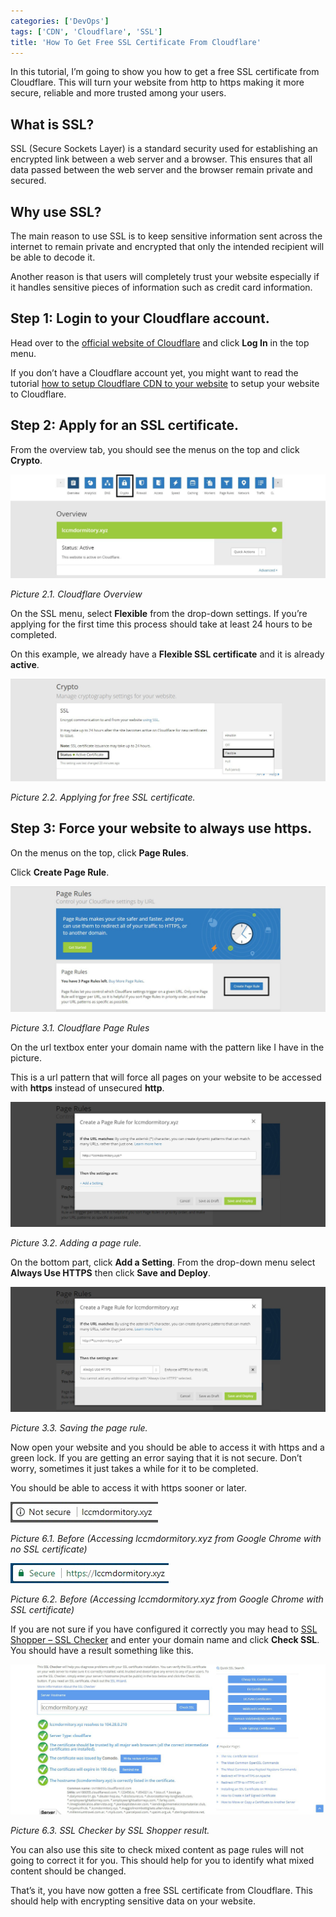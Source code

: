 ```yaml
---
categories: ['DevOps']
tags: ['CDN', 'Cloudflare', 'SSL']
title: 'How To Get Free SSL Certificate From Cloudflare'
---
```

In this tutorial, I’m going to show you how to get a free SSL certificate from Cloudflare. This will turn your website from http to https making it more secure, reliable and more trusted among your users.

## What is SSL?
SSL (Secure Sockets Layer) is a standard security used for establishing an encrypted link between a web server and a browser. This ensures that all data passed between the web server and the browser remain private and secured.

## Why use SSL?
The main reason to use SSL is to keep sensitive information sent across the internet to remain private and encrypted that only the intended recipient will be able to decode it.

Another reason is that users will completely trust your website especially if it handles sensitive pieces of information such as credit card information.

## Step 1: Login to your Cloudflare account.
Head over to the [official website of Cloudflare](https://www.cloudflare.com/) and click **Log In** in the top menu.

If you don’t have a Cloudflare account yet, you might want to read the tutorial [how to setup Cloudflare CDN to your website](/posts/how-to-setup-cloudflare-cdn-to-your-website/) to setup your website to Cloudflare.

## Step 2: Apply for an SSL certificate.
From the overview tab, you should see the menus on the top and click **Crypto**.

![overview](/assets/images/posts/how-to-get-free-ssl-certificate-from-cloudflare/overview.jpg)

*Picture 2.1. Cloudflare Overview*

On the SSL menu, select **Flexible** from the drop-down settings. If you’re applying for the first time this process should take at least 24 hours to be completed.

On this example, we already have a **Flexible SSL certificate** and it is already **active**.

![ssl](/assets/images/posts/how-to-get-free-ssl-certificate-from-cloudflare/ssl.jpg)

*Picture 2.2. Applying for free SSL certificate.*

## Step 3: Force your website to always use https.
On the menus on the top, click **Page Rules**.

Click **Create Page Rule**.

![page-rule](/assets/images/posts/how-to-get-free-ssl-certificate-from-cloudflare/page-rule.jpg)

*Picture 3.1. Cloudflare Page Rules*

On the url textbox enter your domain name with the pattern like I have in the picture.

This is a url pattern that will force all pages on your website to be accessed with **https** instead of unsecured **http**.

![setup-page-rule](/assets/images/posts/how-to-get-free-ssl-certificate-from-cloudflare/setup-page-rule.jpg)

*Picture 3.2. Adding a page rule.*

On the bottom part, click **Add a Setting**. From the drop-down menu select **Always Use HTTPS** then click **Save and Deploy**.

![save-page-rule](/assets/images/posts/how-to-get-free-ssl-certificate-from-cloudflare/save-page-rule.jpg)

*Picture 3.3. Saving the page rule.*

Now open your website and you should be able to access it with https and a green lock. If you are getting an error saying that it is not secure. Don’t worry, sometimes it just takes a while for it to be completed.

You should be able to access it with https sooner or later.

![before](/assets/images/posts/how-to-get-free-ssl-certificate-from-cloudflare/before.jpg)

*Picture 6.1. Before (Accessing lccmdormitory.xyz from Google Chrome with no SSL certificate)*

![after](/assets/images/posts/how-to-get-free-ssl-certificate-from-cloudflare/after.jpg)

*Picture 6.2. Before (Accessing lccmdormitory.xyz from Google Chrome with SSL certificate)*

If you are not sure if you have configured it correctly you may head to [SSL Shopper – SSL Checker](https://www.sslshopper.com/ssl-checker.html) and enter your domain name and click **Check SSL**. You should have a result something like this.

![success](/assets/images/posts/how-to-get-free-ssl-certificate-from-cloudflare/success.jpg)

*Picture 6.3. SSL Checker by SSL Shopper result.*

You can also use this site to check mixed content as page rules will not going to correct it for you. This should help for you to identify what mixed content should be changed.

That’s it, you have now gotten a free SSL certificate from Cloudflare. This should help with encrypting sensitive data on your website.
